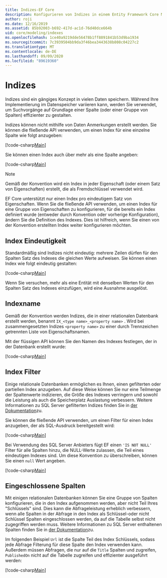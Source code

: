 ```yaml
---
title: Indizes-EF Core
description: Konfigurieren von Indizes in einem Entity Framework Core Modell
author: roji
ms.date: 12/16/2019
ms.assetid: 85b92003-b692-417d-ac1d-76d40dce664b
uid: core/modeling/indexes
ms.openlocfilehash: 1ce40a9219dde56478b1ff8891841b53d9ba1934
ms.sourcegitcommit: 7c3939504bb9da3f46bea3443638b808c04227c2
ms.translationtype: MT
ms.contentlocale: de-DE
ms.lasthandoff: 09/09/2020
ms.locfileid: "89619360"
---
```

# <a name="indexes"></a>Indizes

Indizes sind ein gängiges Konzept in vielen Daten speichern. Während Ihre Implementierung im Datenspeicher variieren kann, werden Sie verwendet, um Suchvorgänge auf Grundlage einer Spalte (oder einer Gruppe von Spalten) effizienter zu gestalten.

Indizes können nicht mithilfe von Daten Anmerkungen erstellt werden. Sie können die fließende API verwenden, um einen Index für eine einzelne Spalte wie folgt anzugeben:

[!code-csharp[Main](../../../samples/core/Modeling/FluentAPI/Index.cs?name=Index&highlight=4)]

Sie können einen Index auch über mehr als eine Spalte angeben:

[!code-csharp[Main](../../../samples/core/Modeling/FluentAPI/IndexComposite.cs?name=Composite&highlight=4)]

> [!NOTE]
> Gemäß der Konvention wird ein Index in jeder Eigenschaft (oder einem Satz von Eigenschaften) erstellt, die als Fremdschlüssel verwendet wird.
>
> EF Core unterstützt nur einen Index pro eindeutigem Satz von Eigenschaften. Wenn Sie die fließende API verwenden, um einen Index für eine Gruppe von Eigenschaften zu konfigurieren, für die bereits ein Index definiert wurde (entweder durch Konvention oder vorherige Konfiguration), ändern Sie die Definition des Indexes. Dies ist hilfreich, wenn Sie einen von der Konvention erstellten Index weiter konfigurieren möchten.

## <a name="index-uniqueness"></a>Index Eindeutigkeit

Standardmäßig sind Indizes nicht eindeutig: mehrere Zeilen dürfen für den Spalten Satz des Indexes die gleichen Werte aufweisen. Sie können einen Index wie folgt eindeutig gestalten:

[!code-csharp[Main](../../../samples/core/Modeling/FluentAPI/IndexUnique.cs?name=IndexUnique&highlight=5)]

Wenn Sie versuchen, mehr als eine Entität mit denselben Werten für den Spalten Satz des Indexes einzufügen, wird eine Ausnahme ausgelöst.

## <a name="index-name"></a>Indexname

Gemäß der Konvention werden Indizes, die in einer relationalen Datenbank erstellt werden, benannt `IX_<type name>_<property name>` . Wird bei zusammengesetzten Indizes `<property name>` zu einer durch Trennzeichen getrennten Liste von Eigenschaftsnamen.

Mit der flüssigen API können Sie den Namen des Indexes festlegen, der in der Datenbank erstellt wurde:

[!code-csharp[Main](../../../samples/core/Modeling/FluentAPI/IndexName.cs?name=IndexName&highlight=5)]

## <a name="index-filter"></a>Index Filter

Einige relationale Datenbanken ermöglichen es Ihnen, einen gefilterten oder partiellen Index anzugeben. Auf diese Weise können Sie nur eine Teilmenge der Spaltenwerte indizieren, die Größe des Indexes verringern und sowohl die Leistung als auch die Speicherplatz Auslastung verbessern. Weitere Informationen zu SQL Server gefilterten Indizes finden Sie in [der Dokumentation](/sql/relational-databases/indexes/create-filtered-indexes)zu.

Sie können die fließende API verwenden, um einen Filter für einen Index anzugeben, der als SQL-Ausdruck bereitgestellt wird:

[!code-csharp[Main](../../../samples/core/Modeling/FluentAPI/IndexFilter.cs?name=IndexFilter&highlight=5)]

Bei Verwendung des SQL Server Anbieters fügt EF einen `'IS NOT NULL'` Filter für alle Spalten hinzu, die NULL-Werte zulassen, die Teil eines eindeutigen Indexes sind. Um diese Konvention zu überschreiben, können Sie einen `null` Wert angeben.

[!code-csharp[Main](../../../samples/core/Modeling/FluentAPI/IndexNoFilter.cs?name=IndexNoFilter&highlight=6)]

## <a name="included-columns"></a>Eingeschlossene Spalten

Mit einigen relationalen Datenbanken können Sie eine Gruppe von Spalten konfigurieren, die in den Index aufgenommen werden, aber nicht Teil Ihres "Schlüssels" sind. Dies kann die Abfrageleistung erheblich verbessern, wenn alle Spalten in der Abfrage in den Index als Schlüssel-oder nicht Schlüssel Spalten eingeschlossen werden, da auf die Tabelle selbst nicht zugegriffen werden muss. Weitere Informationen zu SQL Server enthaltenen Spalten finden Sie in [der Dokumentation](/sql/relational-databases/indexes/create-indexes-with-included-columns)zu.

Im folgenden Beispiel `Url` ist die Spalte Teil des Index Schlüssels, sodass jede Abfrage Filterung für diese Spalte den Index verwenden kann. Außerdem müssen Abfragen, die nur auf die `Title` Spalten und zugreifen, `PublishedOn` nicht auf die Tabelle zugreifen und effizienter ausgeführt werden:

[!code-csharp[Main](../../../samples/core/Modeling/FluentAPI/IndexInclude.cs?name=IndexInclude&highlight=5-9)]
